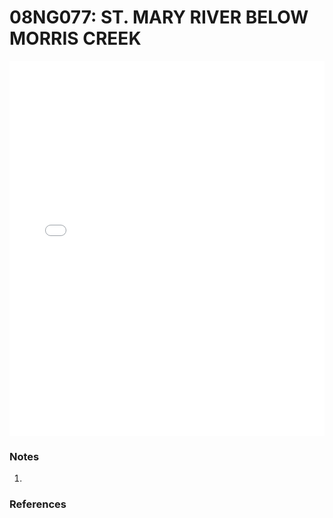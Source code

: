# 08NG077: ST. MARY RIVER BELOW MORRIS CREEK

<iframe src="/_static/stations/08NG077_fdc.html" width="100%" height="600" frameborder="0"></iframe>

### Notes
1. 

### References

